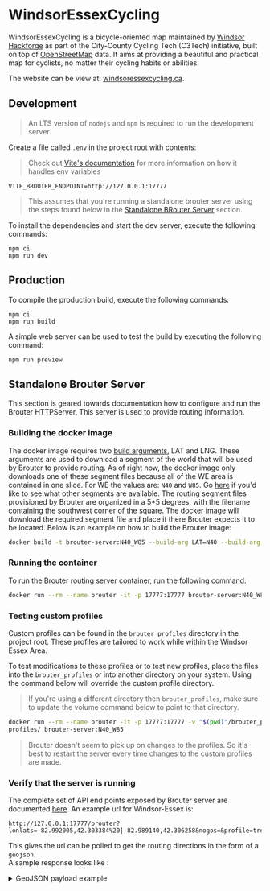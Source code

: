 # WindsorEssexCycling

WindsorEssexCycling is a bicycle-oriented map maintained by [Windsor Hackforge](hackf.org) as part
of the City-County Cycling Tech (C3Tech) initiative, built on top of [OpenStreetMap](https://www.openstreetmap.org)
data. It aims at providing a beautiful and practical map for cyclists, no matter their cycling habits or abilities.

The website can be view at: [windsoressexcycling.ca](https://windsoressexcycling.ca).

## Development

> An LTS version of `nodejs` and `npm` is required to run the development server.

Create a file called `.env` in the project root with contents:

> Check out [Vite's documentation](https://vitejs.dev/guide/env-and-mode.html) for more information on how it handles env variables

```.env
VITE_BROUTER_ENDPOINT=http://127.0.0.1:17777
```

> This assumes that you're running a standalone brouter server using the steps found below in the [Standalone BRouter Server](#standalone-brouter-server) section.

To install the dependencies and start the dev server, execute the following commands:

    npm ci
    npm run dev

## Production

To compile the production build, execute the following commands:

    npm ci
    npm run build

A simple web server can be used to test the build by executing the following command:

    npm run preview

## Standalone Brouter Server

This section is geared towards documentation how to configure and run the Brouter HTTPServer. This server is used to provide routing information.

### Building the docker image

The docker image requires two [build arguments](https://docs.docker.com/engine/reference/commandline/build/#set-build-time-variables---build-arg), LAT and LNG. These arguments are used to download a segment of the world that will be used by Brouter to provide routing. As of right now, the docker image only downloads one of these segment files because all of the WE area is contained in one slice.  For WE the values are: `N40` and `W85`. Go [here](http://brouter.de/brouter/segments4/) if you'd like to see what other segments are available.
The routing segment files provisioned by Brouter are organized in a 5*5 degrees, with the filename containing the southwest corner of the square.
The docker image will download the required segment file and place it there Brouter expects it to be located. Below is an example on how to build the Brouter image:

```sh
docker build -t brouter-server:N40_W85 --build-arg LAT=N40 --build-arg LNG=W85 .
```

### Running the container

To run the Brouter routing server container, run the following command:

```sh
docker run --rm --name brouter -it -p 17777:17777 brouter-server:N40_W85
```

### Testing custom profiles

Custom profiles can be found in the `brouter_profiles` directory in the project root. These profiles are tailored to work while within the Windsor Essex Area.

To test modifications to these profiles or to test new profiles, place the files into the `brouter_profiles` or into another directory on your system. Using the command below will override the custom profile directory. 

> If you're using a different directory then `brouter_profiles`, make sure to update the volume command below to point to that directory.

```sh
docker run --rm --name brouter -it -p 17777:17777 -v "$(pwd)"/brouter_profiles:/opt/brouter/profiles2/custom
profiles/ brouter-server:N40_W85
```

> Brouter doesn't seem to pick up on changes to the profiles. So it's best to restart the server every time changes to the custom profiles are made.

### Verify that the server is running

The complete set of API end points exposed by Brouter server are documented [here](https://github.com/abrensch/brouter/blob/master/brouter-server/src/main/java/btools/server/request/ServerHandler.java).
An example url for Windsor-Essex is:

```url
http://127.0.0.1:17777/brouter?lonlats=-82.992005,42.303384%20|-82.989140,42.306258&nogos=&profile=trekking&alternativeidx=0&format=geojson
```

This gives the url can be polled to get the routing directions in the form of a `geojson`.  
A sample response looks like :

<details>
<summary>GeoJSON payload example</summary>
```json
{
    "type": "FeatureCollection",
    "features": [
        {
            "type": "Feature",
            "properties": {
                "creator": "BRouter-1.6.3",
                "name": "brouter_trekking_0",
                "track-length": "547",
                "filtered ascend": "0",
                "plain-ascend": "0",
                "total-time": "82",
                "total-energy": "8198",
                "cost": "810",
                "messages": [
                    [
                        "Longitude",
                        "Latitude",
                        "Elevation",
                        "Distance",
                        "CostPerKm",
                        "ElevCost",
                        "TurnCost",
                        "NodeCost",
                        "InitialCost",
                        "WayTags",
                        "NodeTags",
                        "Time",
                        "Energy"
                    ],
                    [
                        "-82992930",
                        "42305037",
                        "187",
                        "199",
                        "1150",
                        "0",
                        "0",
                        "0",
                        "0",
                        "reversedirection=yes highway=residential surface=asphalt",
                        "",
                        "21",
                        "2139"
                    ],
                    [
                        "-82987893",
                        "42304117",
                        "187",
                        "348",
                        "1150",
                        "0",
                        "180",
                        "0",
                        "0",
                        "highway=residential surface=asphalt",
                        "",
                        "81",
                        "8198"
                    ]
                ],
                "times": [
                    0,
                    21.396,
                    39.375,
                    56.411,
                    68.127,
                    79.813,
                    81.968
                ]
            },
            "geometry": {
                "type": "LineString",
                "coordinates": [
                    [
                        -82.991890,
                        42.303424,
                        188.5
                    ],
                    [
                        -82.992930,
                        42.305037,
                        187.0
                    ],
                    [
                        -82.991955,
                        42.305383,
                        188.5
                    ],
                    [
                        -82.991015,
                        42.305712,
                        189.0
                    ],
                    [
                        -82.990178,
                        42.306024,
                        188.0
                    ],
                    [
                        -82.989306,
                        42.306333,
                        187.5
                    ],
                    [
                        -82.989237,
                        42.306224,
                        187.5
                    ]
                ]
            }
        }
    ]
}
```
</details>
